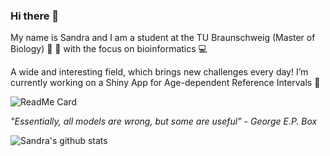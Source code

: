 ### Hi there 👋

My name is Sandra and I am a student at the TU Braunschweig (Master of Biology) :seedling: :microscope: with the focus on bioinformatics :computer: 

A wide and interesting field, which brings new challenges every day! I’m currently working on a Shiny App for Age-dependent Reference Intervals :syringe:

![ReadMe Card](https://github-readme-stats.vercel.app/api/pin/?username=SandraKla&repo=Age-dependent-Reference-Intervals&theme=dracula)

_"Essentially, all models are wrong, but some are useful" - George E.P. Box_

![Sandra's github stats](https://github-readme-stats.vercel.app/api?username=SandraKla&show_icons=true&theme=dracula) 


<!--
**SandraKla/SandraKla** is a ✨ _special_ ✨ repository because its `README.md` (this file) appears on your GitHub profile.

Here are some ideas to get you started:

- 🔭 I’m currently working on ...
- 🌱 I’m currently learning ...
- 👯 I’m looking to collaborate on ...
- 🤔 I’m looking for help with ...
- 💬 Ask me about ...
- 📫 How to reach me: ...
- 😄 Pronouns: ...
- ⚡ Fun fact: ...
-->
